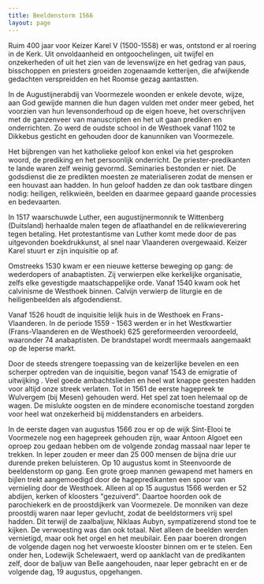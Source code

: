 ```yaml
---
title: Beeldenstorm 1566
layout: page
---
```


Ruim 400 jaar voor Keizer Karel V (1500-1558) er was, ontstond er al roering in de Kerk. Uit onvoldaanheid en
ontgoochelingen, uit twijfel en onzekerheden of uit het zien van de levenswijze en het gedrag van paus, bisschoppen en
priesters groeiden zogenaamde ketterijen, die afwijkende gedachten verspreidden en het Roomse gezag aantastten.

In de Augustijnerabdij van Voormezele woonden er enkele devote, wijze, aan God gewijde mannen die hun dagen vulden met
onder meer gebed, het voorzien van hun levensonderhoud op de eigen hoeve, het overschrijven met de ganzenveer van
manuscripten en het uit gaan prediken en onderrichten. Zo werd de oudste school in de Westhoek vanaf 1102 te Dikkebus
gesticht en gehouden door de kanunniken van Voormezele.

Het bijbrengen van het katholieke geloof kon enkel via het gesproken woord, de prediking en het persoonlijk onderricht.
De priester-predikanten te lande waren zelf weinig gevormd. Seminaries bestonden er niet. De godsdienst die ze
predikten moesten ze materialiseren zodat de mensen er een houvast aan hadden. In hun geloof hadden ze dan ook tastbare
dingen nodig: heiligen, relikwieën, beelden en daarmee gepaard gaande processies en bedevaarten.

In 1517 waarschuwde Luther, een augustijnermonnik te Wittenberg (Duitsland) herhaalde malen tegen de aflaathandel en de
relikwieverering tegen betaling. Het protestantisme van Luther komt mede door de pas uitgevonden boekdrukkunst, al snel
 naar Vlaanderen overgewaaid. Keizer Karel stuurt er zijn inquisitie op af.

Omstreeks 1530 kwam er een nieuwe ketterse beweging op gang: de wederdopers of anabaptisten. Zij verwierpen elke
 kerkelijke organisatie, zelfs elke gevestigde maatschappelijke orde. Vanaf 1540 kwam ook het calvinisme de
 Westhoek binnen. Calvijn verwierp de liturgie en de heiligenbeelden als afgodendienst.

Vanaf 1526 houdt de inquisitie lelijk huis in de Westhoek en Frans-Vlaanderen. In de periode 1559 - 1563 werden
 er in het Westkwartier (Frans-Vlaanderen en de Westhoek) 625 gereformeerden veroordeeld, waaronder 74 anabaptisten.
 De brandstapel wordt meermaals aangemaakt op de Ieperse markt.

Door de steeds strengere toepassing van de keizerlijke bevelen en een scherper optreden van de inquisitie, begon
 vanaf 1543 de emigratie of uitwijking . Veel goede ambachtslieden en heel wat knappe geesten hadden voor altijd
 onze streek verlaten. Tot in 1561 de eerste hagepreek te Wulvergem (bij Mesen) gehouden werd.
 Het spel zat toen helemaal op de wagen. De mislukte oogsten en de mindere economische toestand zorgden voor heel
 wat onzekerheid bij middenstanders en arbeiders.

In de eerste dagen van augustus 1566 zou er op de wijk Sint-Elooi te Voormezele nog een hagepreek gehouden zijn,
 waar Antoon Algoet een oproep zou gedaan hebben om de volgende zondag massaal naar Ieper te trekken. In Ieper zouden
 er meer dan 25 000 mensen de bijna drie uur durende preken beluisteren. Op 10 augustus komt in Steenvoorde de
 beeldenstorm op gang. Een grote groep mannen gewapend met hamers en bijlen trekt aangemoedigd door de
 hagepredikanten een spoor van vernieling door de Westhoek. Alleen al op 15 augustus 1566 werden er 52 abdijen,
 kerken of kloosters "gezuiverd". Daartoe hoorden ook de parochiekerk en de proostdijkerk van Voormezele.
 De monniken van deze proostdij waren naar Ieper gevlucht, zodat de beeldstormers vrij spel hadden. Dit terwijl
 de zaalbaljuw, Niklaas Aubyn, sympatizerend stond toe te kijken. De verwoesting was dan ook totaal. Niet
 alleen de beelden werden vernietigd, maar ook het orgel en het meubilair. Een paar boeren drongen de volgende
 dagen nog het verwoeste klooster binnen om er te stelen. Een onder hen, Lodewijk Schelewaert, werd op
 aanklacht van de predikanten zelf, door de baljuw van Belle aangehouden, naar Ieper gebracht en er de volgende dag,
 19 augustus, opgehangen.